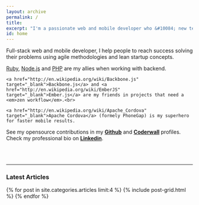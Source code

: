 ```yaml
---
layout: archive
permalink: /
title:
excerpt: "I'm a passionate web and mobile developer who &#10084; new technologies"
id: home
---
```


<div id="content" class="page-content" itemprop="articleBody">
  <p>
    Full-stack web and mobile developer, I help people to reach success solving their problems using agile methodologies and lean startup concepts.
  </p>

  <p>
    <a href="http://en.wikipedia.org/wiki/Ruby_%28programming_language%29" target="_blank">Ruby</a>, <a href="http://en.wikipedia.org/wiki/NodeJS" target="_blank">Node.js</a> and <a href="http://en.wikipedia.org/wiki/Laravel_%28framework%29" target="_blank">PHP</a> are my allies when working with backend.<br>

    <a href="http://en.wikipedia.org/wiki/Backbone.js" target="_blank">Backbone.js</a> and <a href="http://en.wikipedia.org/wiki/EmberJS" target="_blank">Ember.js</a> are my friends in projects that need a <em>zen workflow</em>.<br>

    <a href="http://en.wikipedia.org/wiki/Apache_Cordova" target="_blank">Apache Cordova</a> (formely PhoneGap) is my superhero for faster mobile results.
  </p>

  <p>See my opensource contributions in my <strong><a href="https://github.com/jnettome">Github</a></strong> and <strong><a href="https://coderwall.com/joaonettome">Coderwall</a></strong> profiles. Check my professional bio on <strong><a href="https://linkedin.com/in/joaonettome">Linkedin</a></strong>.</p>
</div>
<br><br>

---

### Latest Articles

<div class="tiles">
{% for post in site.categories.articles limit:4 %}
  {% include post-grid.html %}
{% endfor %}
</div><!-- /.tiles -->
